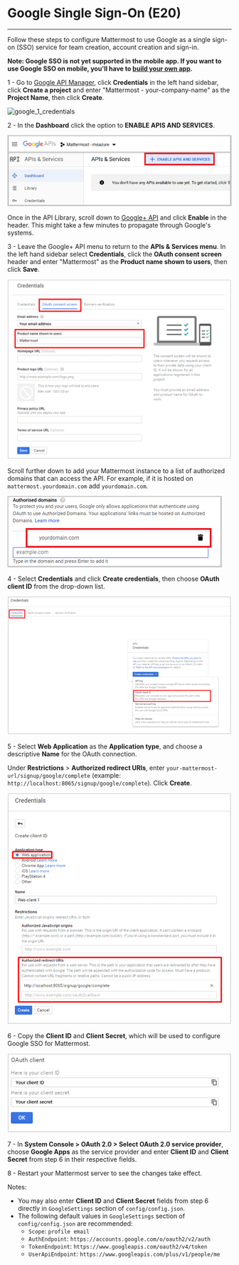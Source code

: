 # Google Single Sign-On (E20) 
___

Follow these steps to configure Mattermost to use Google as a single sign-on (SSO) service for team creation, account creation and sign-in.

**Note: Google SSO is not yet supported in the mobile app. If you want to use Google SSO on mobile, you'll have to [build your own app](https://developers.mattermost.com/contribute/mobile/build-your-own/).**

1 - Go to [Google API Manager](https://console.developers.google.com), click **Credentials** in the left hand sidebar, click **Create a project** and enter "Mattermost - your-company-name" as the **Project Name**, then click **Create**.

![google_1_credentials](../source/images/google_1_credentials.png)

2 - In the **Dashboard** click the option to **ENABLE APIS AND SERVICES**.

![google_enable_api](../../source/images/google_enable_api.png)

Once in the API Library, scroll down to [Google+ API](https://console.developers.google.com/apis/api/plus/overview) and click **Enable** in the header. This might take a few minutes to propagate through Google's systems.

3 - Leave the Google+ API menu to return to the **APIs & Services menu**. In the left hand sidebar select **Credentials**, click the **OAuth consent screen** header and enter "Mattermost" as the **Product name shown to users**, then click **Save**.

![google_2_oauth_consent_screen](../../source/images/google_2_oauth_consent_screen.png)

Scroll further down to add your Mattermost instance to a list of authorized domains that can access the API. For example, if it is hosted on `mattermost.yourdomain.com` add `yourdomain.com`.

![google_authorised_domains](../../source/images/google_authorised_domains.png)

4 - Select **Credentials** and click **Create credentials**, then choose **OAuth client ID** from the drop-down list.

![google_3_oauth_client_id](../../source/images/google_3_oauth_client_id.png)

5 - Select **Web Application** as the **Application type**, and choose a descriptive **Name** for the OAuth connection. 

Under **Restrictions** > **Authorized redirect URIs**, enter `your-mattermost-url/signup/google/complete` (example: `http://localhost:8065/signup/google/complete`). Click **Create**.

![google_4_web_app](../../source/images/google_4_web_app.png)

6 - Copy the **Client ID** and **Client Secret**, which will be used to configure Google SSO for Mattermost.

![google_5_client_id_secret](../../source/images/google_5_client_id_secret.PNG)

7 - In **System Console > OAuth 2.0 > Select OAuth 2.0 service provider**, choose **Google Apps** as the service provider and enter **Client ID** and **Client Secret** from step 6 in their respective fields.

8 - Restart your Mattermost server to see the changes take effect.

Notes: 
- You may also enter **Client ID** and **Client Secret** fields from step 6 directly in `GoogleSettings` section of `config/config.json`.
- The following default values in `GoogleSettings` section of `config/config.json` are recommended:
    - `Scope`: `profile email`
    - `AuthEndpoint`: `https://accounts.google.com/o/oauth2/v2/auth` 
    - `TokenEndpoint`: `https://www.googleapis.com/oauth2/v4/token`  
    - `UserApiEndpoint`: `https://www.googleapis.com/plus/v1/people/me`  
